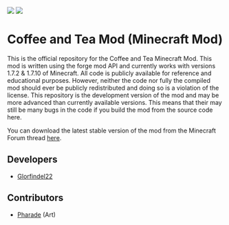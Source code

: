 ![](https://tokei.rs/b1/github/richardsprojects/richard-s-coffee-and-tea-mod?category=code) ![](https://tokei.rs/b1/github/richardsprojects/richard-s-coffee-and-tea-mod?category=files)
 
Coffee and Tea Mod (Minecraft Mod)
==============

This is the official repository for the Coffee and Tea Minecraft Mod. This mod is written using the forge mod API and currently works with versions 1.7.2 & 1.7.10 of Minecraft. All code is publicly available for reference and educational purposes. However, neither the code nor fully the compiled mod should ever be publicly redistributed and doing so is a violation of the license. This repository is the development version of the mod and may be more advanced than currently available versions. This means that their may still be many bugs in the code if you build the mod from the source code here.  

You can download the latest stable version of the mod from the Minecraft Forum thread <a href="http://www.minecraftforum.net/forums/mapping-and-modding/minecraft-mods/2139261-richards-coffee-and-tea-mod">here</a>.

Developers
--------------
- [Glorfindel22](http://www.minecraftforum.net/members/Glorfindel22)

Contributors
--------------
- [Pharade](http://www.minecraftforum.net/members/Pharade) (Art)

